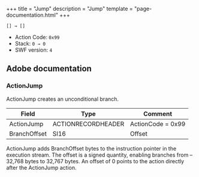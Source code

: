 +++
title = "Jump"
description = "Jump"
template = "page-documentation.html"
+++

```
[] → []
```

- Action Code: `0x99`
- Stack: `0 → 0`
- SWF version: `4`

## Adobe documentation

### ActionJump

ActionJump creates an unconditional branch.

| Field              | Type               | Comment           |
|--------------------|--------------------|-------------------|
| ActionJump         | ACTIONRECORDHEADER | ActionCode = 0x99 |
| BranchOffset       | SI16               | Offset            |

ActionJump adds BranchOffset bytes to the instruction pointer in the execution stream. The offset is a signed
quantity, enabling branches from –32,768 bytes to 32,767 bytes. An offset of 0 points to the action directly after
the ActionJump action.
